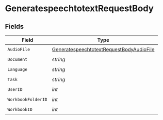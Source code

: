 # GeneratespeechtotextRequestBody


## Fields

| Field                                                                                                           | Type                                                                                                            | Required                                                                                                        | Description                                                                                                     | Example                                                                                                         |
| --------------------------------------------------------------------------------------------------------------- | --------------------------------------------------------------------------------------------------------------- | --------------------------------------------------------------------------------------------------------------- | --------------------------------------------------------------------------------------------------------------- | --------------------------------------------------------------------------------------------------------------- |
| `AudioFile`                                                                                                     | [GeneratespeechtotextRequestBodyAudioFile](../../models/operations/generatespeechtotextrequestbodyaudiofile.md) | :heavy_check_mark:                                                                                              | N/A                                                                                                             |                                                                                                                 |
| `Document`                                                                                                      | *string*                                                                                                        | :heavy_check_mark:                                                                                              | N/A                                                                                                             | new                                                                                                             |
| `Language`                                                                                                      | *string*                                                                                                        | :heavy_check_mark:                                                                                              | N/A                                                                                                             | en                                                                                                              |
| `Task`                                                                                                          | *string*                                                                                                        | :heavy_check_mark:                                                                                              | N/A                                                                                                             | transcribe                                                                                                      |
| `UserID`                                                                                                        | *int*                                                                                                           | :heavy_check_mark:                                                                                              | N/A                                                                                                             | 1                                                                                                               |
| `WorkbookFolderID`                                                                                              | *int*                                                                                                           | :heavy_check_mark:                                                                                              | N/A                                                                                                             | 1                                                                                                               |
| `WorkbookID`                                                                                                    | *int*                                                                                                           | :heavy_check_mark:                                                                                              | N/A                                                                                                             | 1                                                                                                               |